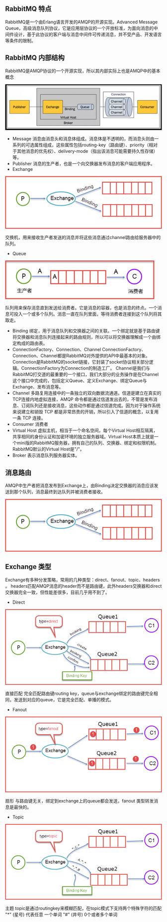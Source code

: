 ## RabbitMQ 特点
RabbitMQ是一个由Erlang语言开发的AMQP的开源实现。Advanced Message Queue，高级消息队列协议，它是应用层协议的一个开放标准，为面向消息的中间件设计，基于此协议的客户端与消息中间件可传递消息，并不受产品、开发语言等条件的限制。
## RabbitMQ 内部结构
RabbitMQ是AMQP协议的一个开源实现，所以其内部实际上也是AMQP中的基本概念 

![RabbitMQ 内部结构](https://github.com/Xun-Zhou/RabbitMQ/blob/master/introduce/base.png "RabbitMQ 内部结构")

- Message
消息由消息头和消息体组成。消息体是不透明的，而消息头则由一系列的可选属性组成，这些属性包括routing-key（路由键）、priority（相对于其他消息的优先权）、delivery-mode（指出该消息可能需要持久性存储）等。
- Publisher
消息的生产者，也是一个向交换器发布消息的客户端应用程序。
- Exchange

![Exchange](https://github.com/Xun-Zhou/RabbitMQ/blob/master/introduce/exchange.png "Exchange")

交换机，用来接收生产者发送的消息并将这些消息通过channel路由给服务器中的队列。
- Queue

![Queue](https://github.com/Xun-Zhou/RabbitMQ/blob/master/introduce/queue.png "Queue")

队列用来保存消息直到发送给消费者。它是消息的容器，也是消息的终点。一个消息可投入一个或多个队列。消息一直在队列里面，等待消费者连接到这个队列将其取走。
- Binding
绑定，用于消息队列和交换器之间的关联。一个绑定就是基于路由键将交换器和消息队列连接起来的路由规则，所以可以将交换器理解成一个由绑定构成的路由表。
- ConnectionFactory、Connection、Channel
ConnectionFactory、Connection、Channel都是RabbitMQ对外提供的API中最基本的对象。Connection是RabbitMQ的socket链接，它封装了socket协议相关部分逻辑。ConnectionFactory为Connection的制造工厂。 Channel是我们与RabbitMQ打交道的最重要的一个接口，我们大部分的业务操作是在Channel这个接口中完成的，包括定义Queue、定义Exchange、绑定Queue与Exchange、发布消息等。
- Channel
多路复用连接中的一条独立的双向数据流通道。信道是建立在真实的TCP连接内地虚拟连接，AMQP 命令都是通过信道发出去的，不管是发布消息、订阅队列还是接收消息，这些动作都是通过信道完成。因为对于操作系统来说建立和销毁 TCP 都是非常昂贵的开销，所以引入了信道的概念，以复用一条 TCP 连接。
- Consumer
消费者
- Virtual Host
虚拟主机，相当于一个命名空间，每个Virtual Host相互隔离，共享相同的身份认证和加密环境的独立服务器域。Virtual Host本质上就是一个mini版的RabbitMQ服务器，拥有自己的队列、交换器、绑定和权限机制。RabbitMQ默认的Virtual Host是"/"。
- Broker
表示消息队列服务器实体。
## 消息路由
AMQP中生产者把消息发布到Exchange上，由Binding决定交换器的消息应该发送到那个队列，消息最终到达队列并被消费者接收。

![RabbitMQ 路由过程](https://github.com/Xun-Zhou/RabbitMQ/blob/master/introduce/exchange.png "RabbitMQ 路由过程")

## Exchange 类型
Exchange有多种分发策略，常用的几种类型：direct、fanout、topic、headers 。
headers匹配AMQP消息的header而不是路由键，此外headers交换器和direct交换器完全一致，但性能差很多，目前几乎用不到了。
- Direct

![Direct Exchange](https://github.com/Xun-Zhou/RabbitMQ/blob/master/introduce/direct_exchange.png "Direct 路由模式")

直接匹配 完全匹配路由键routing key，queue与exchange绑定的路由键完全相同，发送到对应的queue，它是完全匹配、单播的模式。
- Fanout

![Fanout Exchange](https://github.com/Xun-Zhou/RabbitMQ/blob/master/introduce/fanout_exchange.png "Fanout 路由模式")

扇形 与路由键无关，绑定到exchange上的queue都会发送，fanout 类型转发消息是最快的。
- Topic

![Topic Exchange](https://github.com/Xun-Zhou/RabbitMQ/blob/master/introduce/topic_exchange.png "Topic 路由模式")

主题 topic是通过routingkey来模糊匹配，在topic模式下支持两个特殊字符的匹配
"*" (星号) 代表任意 一个单词
"#" (井号) 0个或者多个单词




